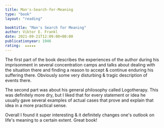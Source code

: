 ```yaml
---
title: Man's-Search-for-Meaning
type: "book"
layout: "reading"

booktitle: "Man's Search for Meaning"
author: Viktor E. Frankl
date: 2021-09-21T12:09:00+00:00
publicationyear: 1946
rating:  ★★★★★
---
```


The first part of the book describes the experiences of the author during his imprisonment in several concentration camps and talks about dealing with the situation there and finding a reason to accept & continue enduring his suffering there. Obviously some very disturbing & tragic description of events there.

The second part was about his general philosophy called Logotherapy. This was definitely more dry, but I liked that for every statement or idea he usually gave several examples of actual cases that prove and explain that idea in a more practical sense.

Overall I found it super interesting & it definitely changes one's outlook on life's meaning to a certain extent. Great book!

